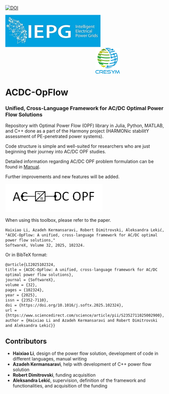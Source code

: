 [![DOI](https://img.shields.io/badge/DOI-10.4121/66318317--4d5d--4dc4--ba5a--5fa65c585520.v1-blue.svg)](http://dx.doi.org/10.4121/66318317-4d5d-4dc4-ba5a-5fa65c585520.v1)

![alt text](IEPG_logo.jpg?raw=true) $~~~~~~~~~~~~~~~~~~~~~~~~~~~~~~~~~~~~~~~~~~~~~~~~~~~~~~~~~~~~~~~~~~~~~~~$  ![alt text](cresym.png?raw=true)        

# ACDC-OpFlow  
###  Unified, Cross-Language Framework for AC/DC Optimal Power Flow Solutions
Repository with Optimal Power Flow (OPF) library in Julia, Python, MATLAB, and C++ done as a part of the Harmony project (HARMONic stabilitY assessment of PE-penetrated power systems).

Code structure is simple and well-suited for researchers who are just beginning their journey into AC/DC OPF studies.

Detailed information regarding AC/DC OPF problem formulation can be found in [Manual](Manual_v0.1.2.pdf).

Further improvements and new features will be added.

![alt text](ACDC_OPF.png?raw=true)

When using this toolbox, please refer to the paper.
```
Haixiao Li, Azadeh Kermansaravi, Robert Dimitrovski, Aleksandra Lekić, "ACDC-OpFlow: A unified, cross-language framework for AC/DC optimal power flow solutions,"
SoftwareX, Volume 32, 2025, 102324.
```
Or in BibTeX format:
```
@article{LI2025102324,
title = {ACDC-OpFlow: A unified, cross-language framework for AC/DC optimal power flow solutions},
journal = {SoftwareX},
volume = {32},
pages = {102324},
year = {2025},
issn = {2352-7110},
doi = {https://doi.org/10.1016/j.softx.2025.102324},
url = {https://www.sciencedirect.com/science/article/pii/S2352711025002900},
author = {Haixiao Li and Azadeh Kermansaravi and Robert Dimitrovski and Aleksandra Lekić}}
```

## Contributors
- **Haixiao Li**, design of the power flow solution, development of code in different languages, manual writing
- **Azadeh Kermansaravi**, help with development of C++ power flow solution
- **Robert Dimitrovski**, funding acquisition
- **Aleksandra Lekić**, supervision, definition of the framework and functionalities, and acquisition of the funding
